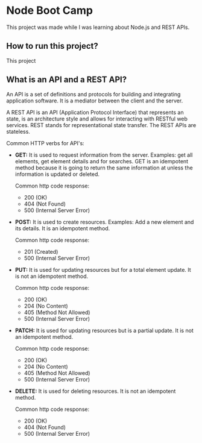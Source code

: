 # Node Boot Camp

This project was made while I was learning about Node.js and REST APIs.

## How to run this project?

This project

## What is an API and a REST API?

An API is a set of definitions and protocols for building and integrating application software. It is a mediator between the client and the server.

A REST API is an API (Application Protocol Interface) that represents an state, is an architecture style and allows for interacting with RESTful web services. REST stands for representational state transfer. The REST APIs are stateless.

Common HTTP verbs for API's:

- **GET:** It is used to request information from the server. Examples: get all elements, get element details and for searches. GET is an idempotent method because it is going to return the same information at unless the information is updated or deleted.

  Common http code response:

  - 200 (OK)
  - 404 (Not Found)
  - 500 (Internal Server Error)

- **POST:** It is used to create resources. Examples: Add a new element and its details. It is an idempotent method.

  Common http code response:

  - 201 (Created)
  - 500 (Internal Server Error)

- **PUT:** It is used for updating resources but for a total element update. It is not an idempotent method.

  Common http code response:

  - 200 (OK)
  - 204 (No Content)
  - 405 (Method Not Allowed)
  - 500 (Internal Server Error)

- **PATCH:** It is used for updating resources but is a partial update. It is not an idempotent method.

  Common http code response:

  - 200 (OK)
  - 204 (No Content)
  - 405 (Method Not Allowed)
  - 500 (Internal Server Error)

- **DELETE:** It is used for deleting resources. It is not an idempotent method.

  Common http code response:

  - 200 (OK)
  - 404 (Not Found)
  - 500 (Internal Server Error)
